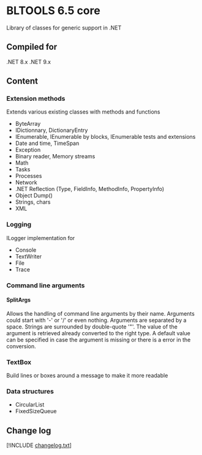 # BLTOOLS 6.5 core
Library of classes for generic support in .NET

## Compiled for 
.NET 8.x
.NET 9.x

## Content

### Extension methods
Extends various existing classes with methods and functions
- ByteArray
- IDictionnary, DictionaryEntry
- IEnumerable, IEnumerable by blocks, IEnumerable tests and extensions
- Date and time, TimeSpan
- Exception
- Binary reader, Memory streams
- Math
- Tasks
- Processes
- Network
- .NET Reflection (Type, FieldInfo, MethodInfo, PropertyInfo)
- Object Dump()
- Strings, chars
- XML

### Logging
ILogger implementation for
- Console
- TextWriter
- File
- Trace

### Command line arguments

#### SplitArgs
Allows the handling of command line arguments by their name. Arguments could start with '-' or '/' or even nothing.
Arguments are separated by a space. Strings are surrounded by double-quote '"'.
The value of the argument is retrieved already converted to the right type. A default value can be specified in case
the argument is missing or there is a error in the conversion.

### TextBox
Build lines or boxes around a message to make it more readable

### Data structures
- CircularList
- FixedSizeQueue

## Change log
[!INCLUDE [changelog.txt]("/src/BLTools.core/\_global\_")]
